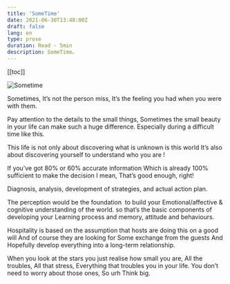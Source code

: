 ```yaml
---
title: 'SomeTime'
date: 2021-06-30T13:48:00Z
draft: false
lang: en
type: prose
duration: Read · 5min
description: SomeTime。
---
```


[[toc]]

![Sometime](//cdn.3333120.com/article/sometime/C591155F-29E5-49EC-A677-E1462A6E103D.jpeg)

Sometimes, It’s not the person miss, It’s the feeling you had when you were with them.

Pay attention to the details to the small things, Sometimes the small beauty in your life can make such a huge difference. Especially during a difficult time like this.

This life is not only about discovering what is unknown is this world It’s also about discovering yourself to understand who you are !

If you’ve got 80% or 60% accurate information Which is already 100% sufficient to make the decision I mean, That’s good enough, right!

Diagnosis, analysis, development of strategies, and actual action plan.

The perception would be the foundation  to build your Emotional/affective & cognitive understanding of the world. so that’s the basic components of developing your Learning process and memory, attitude and behaviours.

Hospitality is based on the assumption that hosts are doing this on a good will And of course they are looking for Some exchange from the guests And Hopefully develop everything into a long-term relationship.

When you look at the stars you just realise how small you are, All the troubles, All that stress, Everything that troubles you in your life. You don’t need to worry about those ones, So urh Think big.
